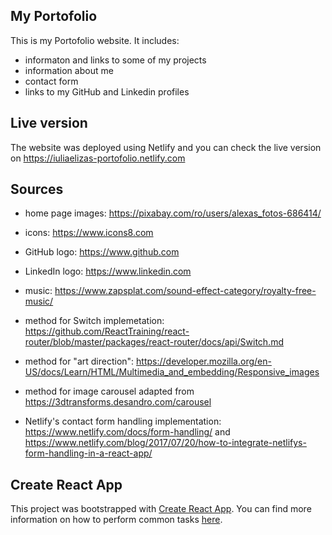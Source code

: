 ## My Portofolio

This is my Portofolio website.
It includes:
- informaton and links to some of my projects
- information about me
- contact form
- links to my GitHub and Linkedin profiles

## Live version

The website was deployed using Netlify and you can check the live version on https://iuliaelizas-portofolio.netlify.com


## Sources

- home page images: https://pixabay.com/ro/users/alexas_fotos-686414/
- icons:  https://www.icons8.com
- GitHub logo: https://www.github.com
- LinkedIn logo: https://www.linkedin.com
- music: https://www.zapsplat.com/sound-effect-category/royalty-free-music/

- method for Switch implemetation: https://github.com/ReactTraining/react-router/blob/master/packages/react-router/docs/api/Switch.md
- method for "art direction": https://developer.mozilla.org/en-US/docs/Learn/HTML/Multimedia_and_embedding/Responsive_images
- method for image carousel adapted from https://3dtransforms.desandro.com/carousel
- Netlify's contact form handling implementation: https://www.netlify.com/docs/form-handling/ and https://www.netlify.com/blog/2017/07/20/how-to-integrate-netlifys-form-handling-in-a-react-app/

## Create React App

This project was bootstrapped with [Create React App](https://github.com/facebookincubator/create-react-app). You can find more information on how to perform common tasks [here](https://github.com/facebookincubator/create-react-app/blob/master/packages/react-scripts/template/README.md).
